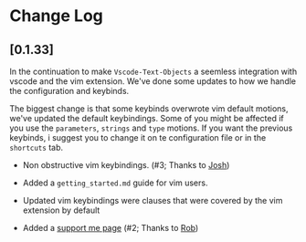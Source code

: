 # Change Log

## [0.1.33]

In the continuation to make `Vscode-Text-Objects` a seemless integration with vscode and the vim extension. We've done some updates to how we handle the configuration and keybinds.

The biggest change is that some keybinds overwrote vim default motions, we've updated the default keybindings. Some of you might be affected if you use the `parameters`, `strings` and `type` motions. If you want the previous keybinds, i suggest you to change it on te configuration file or in the `shortcuts` tab.

-    Non obstructive vim keybindings. (#3; Thanks to [Josh](https://github.com/JoshPaulie))

-    Added a `getting_started.md` guide for vim users.

-    Updated vim keybindings were clauses that were covered by the vim extension by default

-    Added a [support me page](https://ko-fi.com/rodrigoscola) (#2; Thanks to [Rob](https://github.com/RobPruzan))
